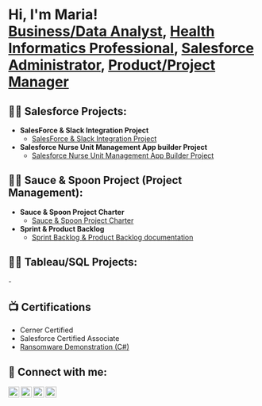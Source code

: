<h1>Hi, I'm Maria! <br/><a href="https://github.com/joshmadakor1">Business/Data Analyst</a>, <a href="https://www.linkedin.com/in/joshmadakor/">Health Informatics Professional</a>, <a href="https://www.youtube.com/c/joshmadakor">Salesforce Administrator</a>, <a href="https://www.youtube.com/c/joshmadakor">Product/Project Manager</a></h1>

<h2>👨‍💻 Salesforce Projects:</h2>

- <b>SalesForce & Slack Integration Project</b>
  - [SalesForce & Slack Integration Project](https://github.com/Mpmendoza10/Salesforce-Slack-Integration-Project)
- <b>Salesforce Nurse Unit Management App builder Project</b>
  - [Salesforce Nurse Unit Management App Builder Project](https://github.com/Mpmendoza10/Salesforce-Nurse-Unit-Management-App)

<h2>👨‍💻 Sauce & Spoon Project (Project Management):</h2>

- <b>Sauce & Spoon Project Charter</b>
  - [Sauce & Spoon Project Charter](https://docs.google.com/document/d/16OvZFx51PFfoRfn-ChlSMRbsybcTYTaHiCl3lH7AwNQ/edit?resourcekey=0-BpnC7dJGzdJFdT-bzbaydw)
- <b>Sprint & Product Backlog</b>
  - [Sprint Backlog & Product Backlog documentation](https://docs.google.com/spreadsheets/d/1u8dx2SkfBu2leBDLVRHPHhD-f11IR8OPGkSde0cun9g/edit#gid=110839419)
  
 <h2>👨‍💻 Tableau/SQL Projects:</h2>
  -<b></b>
  
<h2>📺 Certifications</h2>

- Cerner Certified
- Salesforce Certified Associate
- [Ransomware Demonstration (C#)](https://www.youtube.com/watch?v=OfvdQeh79s0)

<h2> 🤳 Connect with me:</h2>

[<img align="left" alt="JoshMadakor | YouTube" width="22px" src="https://cdn.jsdelivr.net/npm/simple-icons@v3/icons/youtube.svg" />][youtube]
[<img align="left" alt="JoshMadakor | Twitter" width="22px" src="https://cdn.jsdelivr.net/npm/simple-icons@v3/icons/twitter.svg" />][twitter]
[<img align="left" alt="JoshMadakor | LinkedIn" width="22px" src="https://cdn.jsdelivr.net/npm/simple-icons@v3/icons/linkedin.svg" />][linkedin]
[<img align="left" alt="JoshMadakor | Instagram" width="22px" src="https://cdn.jsdelivr.net/npm/simple-icons@v3/icons/instagram.svg" />][instagram]

[twitter]: https://twitter.com/joshmadakor
[youtube]: https://www.youtube.com/c/joshmadakor
[instagram]: https://www.instagram.com/joshmadakor/
[linkedin]: https://www.linkedin.com/in/maria-mendoza-b4690916/

<!--
**joshmadakor1/joshmadakor1** is a ✨ _special_ ✨ repository because its `README.md` (this file) appears on your GitHub profile.

Here are some ideas to get you started:

- 🔭 I’m currently working on ...
- 🌱 I’m currently learning ...
- 👯 I’m looking to collaborate on ...
- 🤔 I’m looking for help with ...
- 💬 Ask me about ...
- 📫 How to reach me: ...
- 😄 Pronouns: ...
- ⚡ Fun fact: ...
-->
